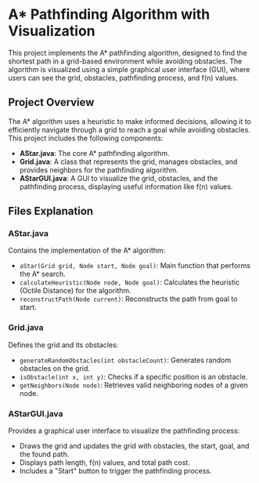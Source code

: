 # A* Pathfinding Algorithm with Visualization

This project implements the A* pathfinding algorithm, designed to find the shortest path in a grid-based environment while avoiding obstacles. The algorithm is visualized using a simple graphical user interface (GUI), where users can see the grid, obstacles, pathfinding process, and f(n) values.

## Project Overview

The A* algorithm uses a heuristic to make informed decisions, allowing it to efficiently navigate through a grid to reach a goal while avoiding obstacles. This project includes the following components:

- **AStar.java**: The core A* pathfinding algorithm.
- **Grid.java**: A class that represents the grid, manages obstacles, and provides neighbors for the pathfinding algorithm.
- **AStarGUI.java**: A GUI to visualize the grid, obstacles, and the pathfinding process, displaying useful information like f(n) values.

## Files Explanation

### AStar.java
Contains the implementation of the A* algorithm:
- `aStar(Grid grid, Node start, Node goal)`: Main function that performs the A* search.
- `calculateHeuristic(Node node, Node goal)`: Calculates the heuristic (Octile Distance) for the algorithm.
- `reconstructPath(Node current)`: Reconstructs the path from goal to start.

### Grid.java
Defines the grid and its obstacles:
- `generateRandomObstacles(int obstacleCount)`: Generates random obstacles on the grid.
- `isObstacle(int x, int y)`: Checks if a specific position is an obstacle.
- `getNeighbors(Node node)`: Retrieves valid neighboring nodes of a given node.

### AStarGUI.java
Provides a graphical user interface to visualize the pathfinding process:
- Draws the grid and updates the grid with obstacles, the start, goal, and the found path.
- Displays path length, f(n) values, and total path cost.
- Includes a "Start" button to trigger the pathfinding process.
